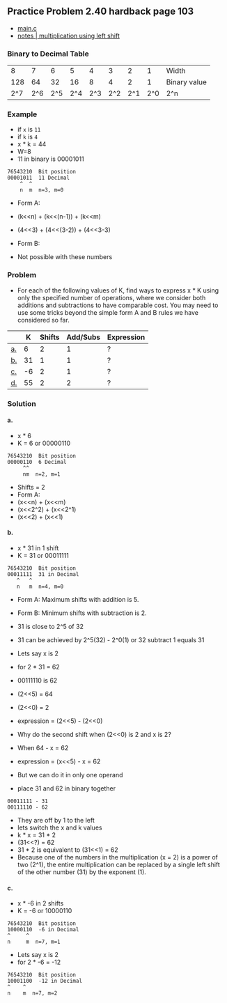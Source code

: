 ## Practice Problem 2.40 hardback page 103

- [main.c](../practice-problems/code/problem2dot40/main.c)
- [notes | multiplication using left shift](../misc.md#multiplication-by-power-of-2-using-left-shift)

### Binary to Decimal Table 

||||||||||
|---|---|---|---|---|---|---|---|---|
8   |7  |6  |5  |4 |3 |2 |1 | Width
128 |64 |32 |16 |8 |4 |2 |1 | Binary value
2^7|2^6|2^5|2^4|2^3|2^2|2^1|2^0 |2^n

### Example

- if `x` is `11`
- if `k` is `4`
- x * k = 44
- W=8
- 11 in binary is 00001011 

```
76543210  Bit position
00001011  11 Decimal
    ^  ^
    n  m  n=3, m=0
```

- Form A:
- (k<<n) + (k<<(n-1)) + (k<<m)
- (4<<3) + (4<<(3-2)) + (4<<3-3)

- Form B:
- Not possible with these numbers



### Problem

- For each of the following values of K, find ways to express x * K using only the specified number of operations, where we consider both additions and subtractions to have comparable cost. You may need to use some tricks beyond the simple form A and B rules we have considered so far.


||K  |Shifts |Add/Subs |Expression|
|---|---|---|---|---|
|[a.](#a)|6 |2 | 1 | ?
|[b.](#b)|31 |1 | 1 | ?
|[c.](#c)|-6 |2 | 1 | ?
|[d.](#d)|55 |2 | 2 | ?

### Solution

#### a.

- x * 6
- K = 6 or 00000110

```
76543210  Bit position
00000110  6 Decimal
     ^^
     nm  n=2, m=1
```
- Shifts = 2
- Form A:
- (x<<n) + (x<<m)
- (x<<2^2) + (x<<2^1)
- (x<<2) + (x<<1)

#### b.

- x * 31 in 1 shift
- K = 31 or 00011111

```
76543210  Bit position
00011111  31 in Decimal
   ^   ^
   n   m  n=4, m=0
```
- Form A: Maximum shifts with addition is 5.
- Form B: Minimum shifts with subtraction is 2.
- 31 is close to 2^5 of 32
- 31 can be achieved by 2^5(32) - 2^0(1) or 32 subtract 1 equals 31

- Lets say x is 2
- for 2 * 31 = 62
- 00111110 is 62
- (2<<5) = 64
- (2<<0) = 2
- expression = (2<<5) - (2<<0)
- Why do the second shift when (2<<0) is 2 and x is 2?
- When 64 - x = 62
- expression = (x<<5) - x = 62

- But we can do it in only one operand
- place 31 and 62 in binary together
```
00011111 - 31
00111110 - 62
```
- They are off by 1 to the left
- lets switch the x and k values
- k * x = 31 * 2
- (31<<?) = 62
- 31 * 2 is equivalent to (31<<1) = 62
- Because one of the numbers in the multiplication (x = 2) is a power of two (2^1), the entire multiplication can be replaced by a single left shift of the other number (31) by the exponent (1).

#### c.

- x * -6 in 2 shifts
- K = -6 or 10000110

```
76543210  Bit position
10000110  -6 in Decimal
^     ^
n     m  n=7, m=1
```

- Lets say x is 2
- for 2 * -6 = -12

```
76543210  Bit position
10001100  -12 in Decimal
^    ^
n    m  n=7, m=2
```